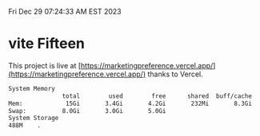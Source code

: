 Fri Dec 29 07:24:33 AM EST 2023

# vite Fifteen


This project is live at [https://marketingpreference.vercel.app/](https://marketingpreference.vercel.app/) thanks to Vercel.

```bash
System Memory
               total        used        free      shared  buff/cache   available
Mem:            15Gi       3.4Gi       4.2Gi       232Mi       8.3Gi        11Gi
Swap:          8.0Gi       3.0Gi       5.0Gi
System Storage
488M	.
```
